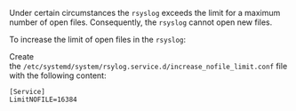 
Under certain circumstances the `rsyslog` exceeds the limit for a maximum number of open files. Consequently, the `rsyslog` cannot open new files.

To increase the limit of open files in the `rsyslog`:

Create the `/etc/systemd/system/rsylog.service.d/increase_nofile_limit.conf` file with the following content:

```
[Service]
LimitNOFILE=16384
```

